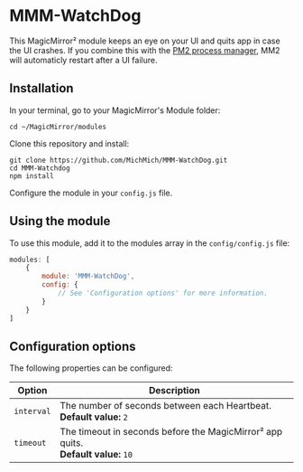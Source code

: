 # MMM-WatchDog

This MagicMirror² module keeps an eye on your UI and quits app in case the UI crashes.
If you combine this with the [PM2 process manager](https://github.com/MichMich/MagicMirror/wiki/Auto-Starting-MagicMirror#using-pm2), MM2 will automaticly restart after a UI failure.

## Installation

In your terminal, go to your MagicMirror's Module folder:
````
cd ~/MagicMirror/modules
````

Clone this repository and install:
````
git clone https://github.com/MichMich/MMM-WatchDog.git
cd MMM-Watchdog
npm install
````

Configure the module in your `config.js` file.

## Using the module

To use this module, add it to the modules array in the `config/config.js` file:
````javascript
modules: [
	{
		module: 'MMM-WatchDog',
		config: {
			// See 'Configuration options' for more information.
		}
	}
]
````

## Configuration options

The following properties can be configured:


<table width="100%">
	<thead>
		<tr>
			<th>Option</th>
			<th width="100%">Description</th>
		</tr>
	</thead>
	<tbody>
		<tr>
			<td><code>interval</code></td>
			<td>The number of seconds between each Heartbeat.
				<br><b>Default value:</b> <code>2</code>
			</td>
		</tr>
        	<tr>
			<td><code>timeout</code></td>
			<td>The timeout in seconds before the MagicMirror² app quits.
				<br><b>Default value:</b> <code>10</code>
			</td>
		</tr>
	</tbody>
</table>
